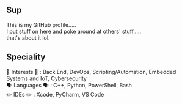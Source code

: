 ## Sup
This is my GitHub profile..... <br>
I put stuff on here and poke around at others' stuff..... <br>
that's about it lol.

## Speciality
🧠 Interests 🧠 : Back End, DevOps, Scripting/Automation, Embedded Systems and IoT, Cybersecurity
<br>
🗣️ Languages 🗣️ : C++, Python, PowerShell, Bash
<br>
✏️ IDEs ✏️ : Xcode, PyCharm, VS Code
